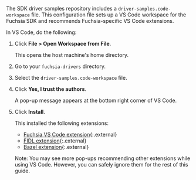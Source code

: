 The SDK driver samples repository includes a `driver-samples.code-workspace`
file. This configuration file sets up a VS Code workspace for the Fuchsia SDK
and recommends Fuchsia-specific VS Code extensions.

In VS Code, do the following:

1. Click **File > Open Workspace from File**.

   This opens the host machine's home directory.

1. Go to your `fuchsia-drivers` directory.
1. Select the `driver-samples.code-workspace` file.
1. Click **Yes, I trust the authors**.

   A pop-up message appears at the bottom right corner of VS Code.

1. Click **Install**.

   This installed the following extensions:

   *  [Fuchsia VS Code extension][fuchsia-vscode-ext]{:.external}
   *  [FIDL extension][fidl-vscode-ext]{:.external}
   *  [Bazel extension][bazel-vscode-ext]{:.external}

   Note: You may see more pop-ups recommending other extensions while using
   VS Code. However, you can safely ignore them for the rest of this guide.

<!-- Reference links -->

[bazel-vscode-ext]: https://marketplace.visualstudio.com/items?itemName=BazelBuild.vscode-bazel
[fidl-vscode-ext]: https://marketplace.visualstudio.com/items?itemName=fuchsia-authors.language-fidl
[fuchsia-vscode-ext]: https://marketplace.visualstudio.com/items?itemName=fuchsia-authors.vscode-fuchsia
